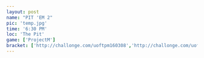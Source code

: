 ```yaml
---
layout: post
name: "PIT 'EM 2"
pic: 'temp.jpg'
time: '6:30 PM'
loc: 'The Pit'
game: ['ProjectM']
bracket: ['http://challonge.com/uoftpm160308','http://challonge.com/uoftpm160308d']
---
```


